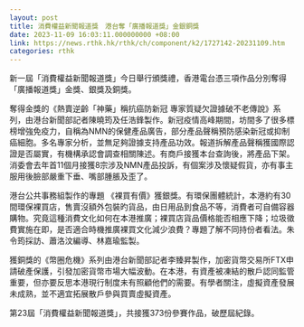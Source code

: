 ```yaml
---
layout: post
title: 消費權益新聞報道獎　港台奪「廣播報道獎」金銀銅獎
date: 2023-11-09 16:03:11.000000000 +08:00
link: https://news.rthk.hk/rthk/ch/component/k2/1727142-20231109.htm
categories: rthk
---
```


新一屆「消費權益新聞報道獎」今日舉行頒獎禮，香港電台憑三項作品分別奪得「廣播報道獎」金獎、銀獎及銅獎。

奪得金獎的《熱賣逆齡「神藥」稱抗癌防新冠  專家質疑欠證據破不老傳說》系列，由港台新聞部記者陳曉筠及任浩鋒製作。新冠疫情高峰期間，坊間多了很多標榜增強免疫力，自稱為NMN的保健產品廣告，部分產品聲稱預防感染新冠或抑制癌細胞。多名專家分析，並無足夠證據支持產品功效。報道拆解產品聲稱獲國際認證是否屬實，有機構承認會調查相關陳述。有商戶接獲本台查詢後，將產品下架。消委會去年首11個月接獲8宗涉及NMN產品投訴，有個案涉及懷疑假貨，亦有事主服用後臉部嚴重下垂、嘴部腫脹及歪了。

港台公共事務組製作的專題 《裸買有價》獲銀獎。有環保團體統計，本港約有30間環保裸買店，售賣沒額外包裝旳貨品，由日用品到食品不等，消費者可自備容器購物。究竟這種消費文化如何在本港推廣；裸買店貨品價格能否相應下降；垃圾徵費實施在即，是否適合時機推廣裸買文化減少浪費？專題了解不同持份者看法。朱令筠採訪、蕭洛汶編導、林嘉瑜監製。

獲銅獎的《幣圈危機》系列由港台新聞部記者李臻昇製作，加密貨幣交易所FTX申請破產保護，引發加密貨幣市場大幅波動。在本港，有資產被凍結的散戶認同監管重要，但亦要反思本港現行制度未有照顧他們的需要。有學者關注，虛擬資產發展未成熟，並不適宜拓展散戶參與買賣虛擬資產。

第23屆「消費權益新聞報道獎」，共接獲373份參賽作品，破歷屆紀錄。
